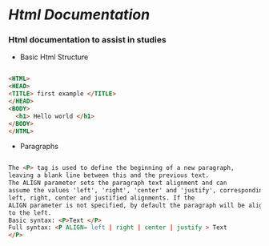 # _Html Documentation_
### Html documentation to assist in studies

* Basic Html Structure
~~~html

<HTML>
<HEAD>
<TITLE> first example </TITLE>
</HEAD>
<BODY>
  <h1> Hello world </h1>
</BODY>
</HTML>

~~~

* Paragraphs
~~~html

The <P> tag is used to define the beginning of a new paragraph,
leaving a blank line between this and the previous text.
The ALIGN parameter sets the paragraph text alignment and can
assume the values 'left', 'right', 'center' and 'justify', corresponding respectively
left, right, center and justified alignments. If the
ALIGN parameter is not specified, by default the paragraph will be aligned
to the left.
Basic syntax: <P>Text </P>
Full syntax: <P ALIGN= left | right | center | justify > Text
</P>

~~~
